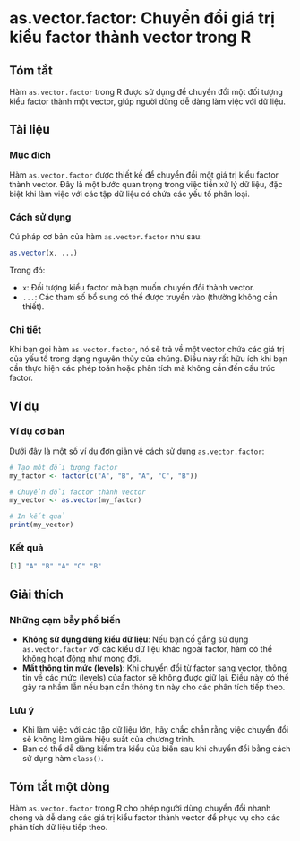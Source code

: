 <!--
Meta Description: # as.vector.factor: Chuyển đổi giá trị kiểu factor thành vector trong R ## Tóm tắt Hàm `as.vector.factor` trong R được sử dụng để chuyển đổi một đối t...
Meta Keywords: factor, vector, các, chuyển, đổi
-->

# as.vector.factor: Chuyển đổi giá trị kiểu factor thành vector trong R

## Tóm tắt
Hàm `as.vector.factor` trong R được sử dụng để chuyển đổi một đối tượng kiểu factor thành một vector, giúp người dùng dễ dàng làm việc với dữ liệu.

## Tài liệu
### Mục đích
Hàm `as.vector.factor` được thiết kế để chuyển đổi một giá trị kiểu factor thành vector. Đây là một bước quan trọng trong việc tiền xử lý dữ liệu, đặc biệt khi làm việc với các tập dữ liệu có chứa các yếu tố phân loại.

### Cách sử dụng
Cú pháp cơ bản của hàm `as.vector.factor` như sau:

```R
as.vector(x, ...)
```

Trong đó:
- `x`: Đối tượng kiểu factor mà bạn muốn chuyển đổi thành vector.
- `...`: Các tham số bổ sung có thể được truyền vào (thường không cần thiết).

### Chi tiết
Khi bạn gọi hàm `as.vector.factor`, nó sẽ trả về một vector chứa các giá trị của yếu tố trong dạng nguyên thủy của chúng. Điều này rất hữu ích khi bạn cần thực hiện các phép toán hoặc phân tích mà không cần đến cấu trúc factor.

## Ví dụ
### Ví dụ cơ bản
Dưới đây là một số ví dụ đơn giản về cách sử dụng `as.vector.factor`:

```R
# Tạo một đối tượng factor
my_factor <- factor(c("A", "B", "A", "C", "B"))

# Chuyển đổi factor thành vector
my_vector <- as.vector(my_factor)

# In kết quả
print(my_vector)
```

### Kết quả
```R
[1] "A" "B" "A" "C" "B"
```

## Giải thích
### Những cạm bẫy phổ biến
- **Không sử dụng đúng kiểu dữ liệu**: Nếu bạn cố gắng sử dụng `as.vector.factor` với các kiểu dữ liệu khác ngoài factor, hàm có thể không hoạt động như mong đợi.
- **Mất thông tin mức (levels)**: Khi chuyển đổi từ factor sang vector, thông tin về các mức (levels) của factor sẽ không được giữ lại. Điều này có thể gây ra nhầm lẫn nếu bạn cần thông tin này cho các phân tích tiếp theo.

### Lưu ý
- Khi làm việc với các tập dữ liệu lớn, hãy chắc chắn rằng việc chuyển đổi sẽ không làm giảm hiệu suất của chương trình.
- Bạn có thể dễ dàng kiểm tra kiểu của biến sau khi chuyển đổi bằng cách sử dụng hàm `class()`.

## Tóm tắt một dòng
Hàm `as.vector.factor` trong R cho phép người dùng chuyển đổi nhanh chóng và dễ dàng các giá trị kiểu factor thành vector để phục vụ cho các phân tích dữ liệu tiếp theo.
